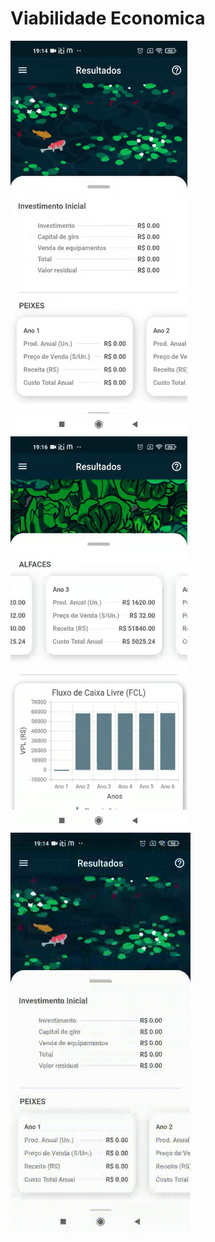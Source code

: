 # Viabilidade Economica


![alt text](https://github.com/marcyhel/app_Viabilidade_Economica/blob/main/image/1.PNG)
![alt text](https://github.com/marcyhel/app_Viabilidade_Economica/blob/main/image/2.PNG)
![alt text](https://github.com/marcyhel/app_Viabilidade_Economica/blob/main/image/3.gif)
